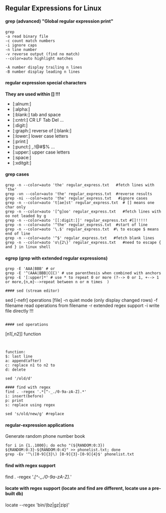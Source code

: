 ## Regular Expressions for Linux

#### grep (advanced) "Global regular expression print"
```
grep 
-a read binary file
-c count match numbers
-i ignore caps
-n line number
-v reverse output (find no match)
--color=auto highlight matches

-A number display trailing n lines
-B number display leading n lines
```

#### regular expression special characters

**They are used within [] !!!**
- [:alnum:]   
- [:alpha:]
- [:blank:]   tab and space
- [:cntrl:]   CR LF Tab Del ...
- [:digit:]  
- [:graph:]   reverse of [:blank:]
- [:lower:]   lower case letters
- [:print:]   
- [:punct:]   ,.!@#$% ...
- [:upper:]   upper case letters
- [:space:]   
- [:xditgit:]

#### grep cases
```
grep -n --color=auto 'the' regular_express.txt   #fetch lines with 'the'
grep -vn --color=auto 'the' regular_express.txt  #reverse results
grep -ni --color=auto 'the' regular_express.txt   #ignore cases
grep -n --color=auto 't[ae]st' regular_express.txt  # [] means one char only
grep -n --color=auto '[^g]oo' regular_express.txt   #fetch lines with oo not leaded by g
grep -n --color=auto '[[:digit:]]' regular_express.txt #[]!!!!!
grep -n --color=auto '^the' regular_express.txt  #start of line
grep -n --color=auto '\.$' regular_express.txt  #\ to escape $ means end of line
grep -n --color=auto '^$' regular_express.txt   #fetch blank lines
grep -n --color=auto 'o\{2\}' regular_express.txt   #need to escape { and } in linux shell
```
#### egrep (grep with extended regular expressions)
```
grep -E 'AAA|BBB' # or 
grep -E '^(AAA|BBB|CCC)' # use parenthesis when combined with anchors
grep -E '[:upper]*' # use * to repeat 0 or more (?--> 0 or 1, +--> 1 or more,{n,m}-->repeat between n or m times  )

#### sed (stream editor)
```
sed [-nefr] operations [file]
-n quiet mode (only display changed rows)
-f filename  read operations from filename
-r extended regex support
-i write file directly !!!
```

#### sed operations
```
[n1[,n2]] function
```


function:
$: last line
a: append(after)
c: replace n1 to n2 to
d: delete

sed '/old/d'

#### find with regex
find . -regex '.*[^-_./0-9a-zA-Z].*'
i: insert(before)
p: print 
s: replace using regex

sed 's/old/new/g' #replace
```

#### regular-expression applications
Generate random phone number book
```
for i in {1..1000}; do echo "(${RANDOM:0:3}) ${RANDOM:0:3}-${RANDOM:0:4}" >> phonelist.txt; done
grep -Ev '^\([0-9]{3}\) [0-9]{3}-[0-9]{4}$' phonelist.txt 

```

#### find with regex support
find . -regex '.*[^-_./0-9a-zA-Z].*'

#### locate with regex support (locate and find are different, locate use a pre-built db)
locate --regex 'bin/(bz|gz|zip)'


